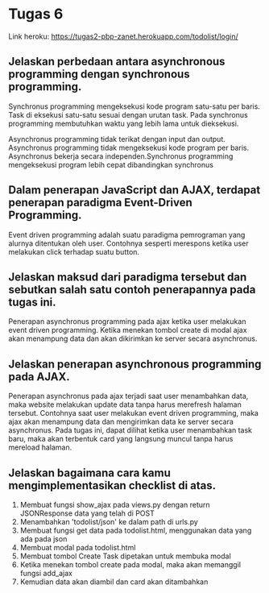 # Tugas 6
Link heroku: https://tugas2-pbp-zanet.herokuapp.com/todolist/login/
## Jelaskan perbedaan antara asynchronous programming dengan synchronous programming.

Synchronus programming mengeksekusi kode program satu-satu per baris. Task di eksekusi satu-satu sesuai dengan urutan task. Pada synchronus programming membutuhkan waktu yang lebih lama untuk dieksekusi. 

Asynchronus programming tidak terikat dengan input dan output. Asynchronus programming tidak mengeksekusi kode program per baris. Asynchronus bekerja secara independen.Synchronus programming mengeksekusi program lebih cepat dibandingkan synchronus

## Dalam penerapan JavaScript dan AJAX, terdapat penerapan paradigma Event-Driven Programming.

Event driven programming adalah suatu paradigma pemrograman yang alurnya ditentukan oleh user. Contohnya sesperti merespons ketika user melakukan click terhadap suatu button. 
 
## Jelaskan maksud dari paradigma tersebut dan sebutkan salah satu contoh penerapannya pada tugas ini.

Penerapan asynchronus programming pada ajax ketika user melakukan event driven programming. Ketika menekan tombol create di modal ajax akan menampung data dan akan dikirimkan ke server secara asynchronus. 

## Jelaskan penerapan asynchronous programming pada AJAX.

Penerapan asynchronus pada ajax terjadi saat user menambahkan data, maka website melakukan update data tanpa harus merefresh halaman tersebut. Contohnya saat user melakukan event driven programming, maka ajax akan menampung data dan mengirimkan data ke server secara asynchronus. Pada tugas ini, dapat dilihat ketika user menambahkan task baru, maka akan terbentuk card yang langsung muncul tanpa harus mereload halaman. 

## Jelaskan bagaimana cara kamu mengimplementasikan checklist di atas.

1. Membuat fungsi show_ajax pada views.py dengan return JSONResponse data yang telah di POST
2. Menambahkan 'todolist/json' ke dalam path di urls.py
3. Membuat fungsi get data pada todolist.html, menggunakan data yang ada pada json
4. Membuat modal pada todolist.html
5. Membuat tombol Create Task dipetakan untuk membuka modal
6. Ketika menekan tombol create pada modal, maka akan memanggil fungsi add_ajax
7. Kemudian data akan diambil dan card akan ditambahkan

